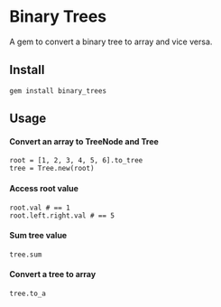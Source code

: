 # Binary Trees

A gem to convert a binary tree to array and vice versa.

## Install
```
gem install binary_trees
```

## Usage

#### Convert an array to TreeNode and Tree
```
root = [1, 2, 3, 4, 5, 6].to_tree
tree = Tree.new(root)
```

#### Access root value
```
root.val # == 1
root.left.right.val # == 5
```

#### Sum tree value
```
tree.sum
```

#### Convert a tree to array
```
tree.to_a
```